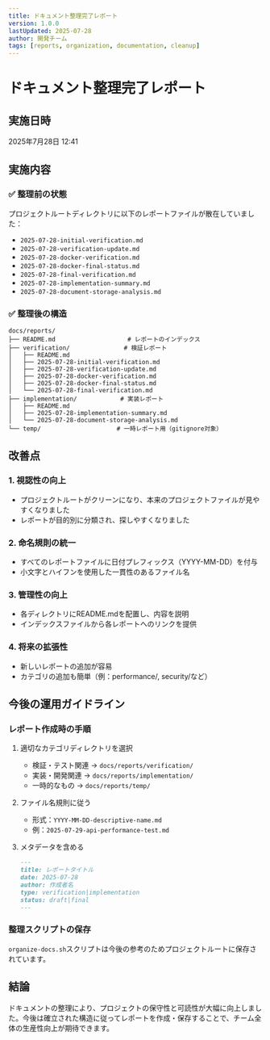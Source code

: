 ```yaml
---
title: ドキュメント整理完了レポート
version: 1.0.0
lastUpdated: 2025-07-28
author: 開発チーム
tags: [reports, organization, documentation, cleanup]
---
```


# ドキュメント整理完了レポート

## 実施日時
2025年7月28日 12:41

## 実施内容

### ✅ 整理前の状態
プロジェクトルートディレクトリに以下のレポートファイルが散在していました：
- `2025-07-28-initial-verification.md`
- `2025-07-28-verification-update.md`
- `2025-07-28-docker-verification.md`
- `2025-07-28-docker-final-status.md`
- `2025-07-28-final-verification.md`
- `2025-07-28-implementation-summary.md`
- `2025-07-28-document-storage-analysis.md`

### ✅ 整理後の構造
```
docs/reports/
├── README.md                    # レポートのインデックス
├── verification/               # 検証レポート
│   ├── README.md
│   ├── 2025-07-28-initial-verification.md
│   ├── 2025-07-28-verification-update.md
│   ├── 2025-07-28-docker-verification.md
│   ├── 2025-07-28-docker-final-status.md
│   └── 2025-07-28-final-verification.md
├── implementation/            # 実装レポート
│   ├── README.md
│   ├── 2025-07-28-implementation-summary.md
│   └── 2025-07-28-document-storage-analysis.md
└── temp/                     # 一時レポート用（gitignore対象）
```

## 改善点

### 1. **視認性の向上**
- プロジェクトルートがクリーンになり、本来のプロジェクトファイルが見やすくなりました
- レポートが目的別に分類され、探しやすくなりました

### 2. **命名規則の統一**
- すべてのレポートファイルに日付プレフィックス（YYYY-MM-DD）を付与
- 小文字とハイフンを使用した一貫性のあるファイル名

### 3. **管理性の向上**
- 各ディレクトリにREADME.mdを配置し、内容を説明
- インデックスファイルから各レポートへのリンクを提供

### 4. **将来の拡張性**
- 新しいレポートの追加が容易
- カテゴリの追加も簡単（例：performance/, security/など）

## 今後の運用ガイドライン

### レポート作成時の手順
1. 適切なカテゴリディレクトリを選択
   - 検証・テスト関連 → `docs/reports/verification/`
   - 実装・開発関連 → `docs/reports/implementation/`
   - 一時的なもの → `docs/reports/temp/`

2. ファイル名規則に従う
   - 形式：`YYYY-MM-DD-descriptive-name.md`
   - 例：`2025-07-29-api-performance-test.md`

3. メタデータを含める
   ```markdown
   ---
   title: レポートタイトル
   date: 2025-07-28
   author: 作成者名
   type: verification|implementation
   status: draft|final
   ---
   ```

### 整理スクリプトの保存
`organize-docs.sh`スクリプトは今後の参考のためプロジェクトルートに保存されています。

## 結論

ドキュメントの整理により、プロジェクトの保守性と可読性が大幅に向上しました。今後は確立された構造に従ってレポートを作成・保存することで、チーム全体の生産性向上が期待できます。